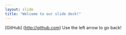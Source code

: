 ```yaml
---
layout: slide
title: "Welcome to our slide deck!"
---
```

[GitHub] (http://github.com)
Use the left arrow to go back!